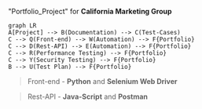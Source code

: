 "Portfolio_Project" for __California Marketing Group__
```mermaid
graph LR
A[Project] --> B(Documentation) --> C(Test-Cases)
C --> Q(Front-end) --> W(Automation) --> F{Portfolio}
C --> D(Rest-API) --> E(Automation) --> F{Portfolio}
C --> R(Performance Testing) --> F{Portfolio}
C --> Y(Security Testing) --> F{Portfolio}
B --> U(Test Plan) --> F{Portfolio}
```


> Front-end - **Python** and **Selenium Web Driver**

> Rest-API - **Java-Script** and **Postman**


###
 
